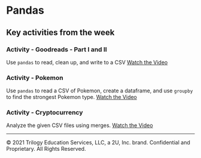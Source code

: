 # Pandas

## Key activities from the week

### Activity - Goodreads - Part I and II

Use `pandas` to read, clean up, and write to a CSV
[Watch the Video](https://youtu.be/_SYAjWlZhA4)

### Activity - Pokemon

Use `pandas` to read a CSV of Pokemon, create a dataframe, and use `groupby` to find the strongest Pokemon type.
[Watch the Video](https://youtu.be/yHp7zfohK-Y)

### Activity - Cryptocurrency

Analyze the given CSV files using merges.
[Watch the Video](https://youtu.be/7wrl8xZGGDk)

- - - 

© 2021 Trilogy Education Services, LLC, a 2U, Inc. brand. Confidential and Proprietary. All Rights Reserved.
